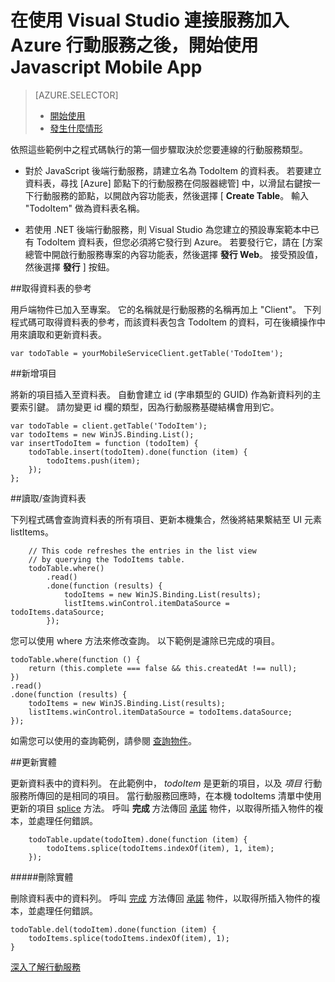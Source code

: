 <properties 
    pageTitle="在使用 Visual Studio 連接服務加入 Azure 行動服務之後，開始使用 Javascript Mobile App | Microsoft Azure " 
    description="如何在 Visual Studio 中的 JavaScript 專案開始使用行動服務" 
    services="mobile-services" 
    documentationCenter="" 
    authors="TomArcher" 
    manager="douge" 
    editor=""/>

<tags 
    ms.service="mobile-services" 
    ms.workload="mobile" 
    ms.tgt_pltfrm="vs-getting-started" 
    ms.devlang="JavaScript" 
    ms.topic="article" 
    ms.date="09/17/2015" 
    ms.author="tarcher"/>

# 在使用 Visual Studio 連接服務加入 Azure 行動服務之後，開始使用 Javascript Mobile App

> [AZURE.SELECTOR]
> - [開始使用](vs-mobile-services-javascript-getting-started.md)
> - [發生什麼情形](vs-mobile-services-javascript-what-happened.md)

依照這些範例中之程式碼執行的第一個步驟取決於您要連線的行動服務類型。

 - 對於 JavaScript 後端行動服務，請建立名為 TodoItem 的資料表。  若要建立資料表，尋找 [Azure] 節點下的行動服務在伺服器總管] 中，以滑鼠右鍵按一下行動服務的節點，以開啟內容功能表，然後選擇 [ **Create Table**。 輸入 "TodoItem" 做為資料表名稱。

 - 若使用 .NET 後端行動服務，則 Visual Studio 為您建立的預設專案範本中已有 TodoItem 資料表，但您必須將它發行到 Azure。 若要發行它，請在 [方案總管中開啟行動服務專案的內容功能表，然後選擇 **發行 Web**。 接受預設值，然後選擇 **發行** ] 按鈕。

##取得資料表的參考

用戶端物件已加入至專案。  它的名稱就是行動服務的名稱再加上 "Client"。 下列程式碼可取得資料表的參考，而該資料表包含 TodoItem 的資料，可在後續操作中用來讀取和更新資料表。

    var todoTable = yourMobileServiceClient.getTable('TodoItem');

##新增項目 

將新的項目插入至資料表。 自動會建立 id (字串類型的 GUID) 作為新資料列的主要索引鍵。 請勿變更 id 欄的類型，因為行動服務基礎結構會用到它。

    var todoTable = client.getTable('TodoItem');
    var todoItems = new WinJS.Binding.List();
    var insertTodoItem = function (todoItem) {
        todoTable.insert(todoItem).done(function (item) {
            todoItems.push(item);
        });
    };

##讀取/查詢資料表

下列程式碼會查詢資料表的所有項目、更新本機集合，然後將結果繫結至 UI 元素 listItems。

        // This code refreshes the entries in the list view 
        // by querying the TodoItems table.
        todoTable.where()
            .read()
            .done(function (results) {
                todoItems = new WinJS.Binding.List(results);
                listItems.winControl.itemDataSource = todoItems.dataSource;
            });

您可以使用 where 方法來修改查詢。 以下範例是濾除已完成的項目。

    todoTable.where(function () {
        return (this.complete === false && this.createdAt !== null);
    })
    .read()
    .done(function (results) {
        todoItems = new WinJS.Binding.List(results);
        listItems.winControl.itemDataSource = todoItems.dataSource;
    });

如需您可以使用的查詢範例，請參閱 [查詢物件](http://msdn.microsoft.com/library/azure/jj613353.aspx)。

##更新實體

更新資料表中的資料列。 在此範例中， *todoItem* 是更新的項目，以及 *項目* 行動服務所傳回的是相同的項目。 當行動服務回應時，在本機 todoItems 清單中使用更新的項目 [splice](http://msdn.microsoft.com/library/windows/apps/Hh700810.aspx) 方法。 呼叫 **完成** 方法傳回 [承諾](https://msdn.microsoft.com/library/dn802826.aspx) 物件，以取得所插入物件的複本，並處理任何錯誤。

        todoTable.update(todoItem).done(function (item) {
            todoItems.splice(todoItems.indexOf(item), 1, item);
        });

#####刪除實體

刪除資料表中的資料列。 呼叫 [完成]() 方法傳回 [承諾](https://msdn.microsoft.com/library/dn802826.aspx) 物件，以取得所插入物件的複本，並處理任何錯誤。

    todoTable.del(todoItem).done(function (item) {
        todoItems.splice(todoItems.indexOf(item), 1);
    }



[深入了解行動服務](http://azure.microsoft.com/documentation/services/mobile-services/) 


